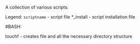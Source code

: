 A collection of various scripts.

Legend:
`scriptname` - script file
*_install - script installation file

#BASH:

touchf - creates file and all the necessary directory structure
